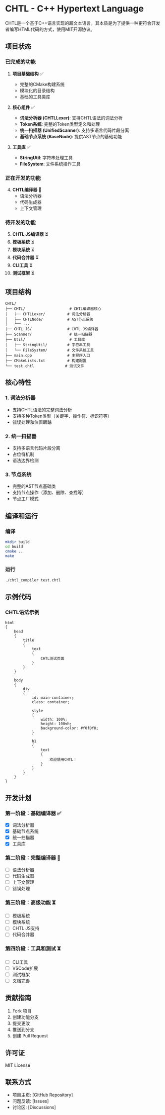 # CHTL - C++ Hypertext Language

CHTL是一个基于C++语言实现的超文本语言，其本质是为了提供一种更符合开发者编写HTML代码的方式，使用MIT开源协议。

## 项目状态

### 已完成的功能

1. **项目基础结构** ✅
   - 完整的CMake构建系统
   - 模块化的目录结构
   - 基础的工具类库

2. **核心组件** ✅
   - **词法分析器 (CHTLLexer)**: 支持CHTL语法的词法分析
   - **Token系统**: 完整的Token类型定义和处理
   - **统一扫描器 (UnifiedScanner)**: 支持多语言代码片段分离
   - **基础节点系统 (BaseNode)**: 提供AST节点的基础功能

3. **工具库** ✅
   - **StringUtil**: 字符串处理工具
   - **FileSystem**: 文件系统操作工具

### 正在开发的功能

4. **CHTL编译器** 🚧
   - 语法分析器
   - 代码生成器
   - 上下文管理

### 待开发的功能

5. **CHTL JS编译器** ⏳
6. **模板系统** ⏳
7. **模块系统** ⏳
8. **代码合并器** ⏳
9. **CLI工具** ⏳
10. **测试框架** ⏳

## 项目结构

```
CHTL/
├── CHTL/                    # CHTL编译器核心
│   ├── CHTLLexer/          # 词法分析器
│   ├── CHTLNode/           # AST节点系统
│   └── ...
├── CHTL_JS/                # CHTL JS编译器
├── Scanner/                 # 统一扫描器
├── Util/                    # 工具库
│   ├── StringUtil/         # 字符串工具
│   └── FileSystem/         # 文件系统工具
├── main.cpp                # 主程序入口
├── CMakeLists.txt          # 构建配置
└── test.chtl              # 测试文件
```

## 核心特性

### 1. 词法分析器
- 支持CHTL语法的完整词法分析
- 支持多种Token类型（关键字、操作符、标识符等）
- 错误处理和位置跟踪

### 2. 统一扫描器
- 支持多语言代码片段分离
- 占位符机制
- 语法边界检测

### 3. 节点系统
- 完整的AST节点基础类
- 支持节点操作（添加、删除、查找等）
- 节点工厂模式

## 编译和运行

### 编译
```bash
mkdir build
cd build
cmake ..
make
```

### 运行
```bash
./chtl_compiler test.chtl
```

## 示例代码

### CHTL语法示例
```chtl
html
{
    head
    {
        title
        {
            text
            {
                CHTL测试页面
            }
        }
    }

    body
    {
        div
        {
            id: main-container;
            class: container;
            
            style
            {
                width: 100%;
                height: 100vh;
                background-color: #f0f0f0;
            }

            h1
            {
                text
                {
                    欢迎使用CHTL！
                }
            }
        }
    }
}
```

## 开发计划

### 第一阶段：基础编译器 ✅
- [x] 词法分析器
- [x] 基础节点系统
- [x] 统一扫描器
- [x] 工具库

### 第二阶段：完整编译器 🚧
- [ ] 语法分析器
- [ ] 代码生成器
- [ ] 上下文管理
- [ ] 错误处理

### 第三阶段：高级功能 ⏳
- [ ] 模板系统
- [ ] 模块系统
- [ ] CHTL JS支持
- [ ] 代码合并器

### 第四阶段：工具和测试 ⏳
- [ ] CLI工具
- [ ] VSCode扩展
- [ ] 测试框架
- [ ] 文档完善

## 贡献指南

1. Fork 项目
2. 创建功能分支
3. 提交更改
4. 推送到分支
5. 创建 Pull Request

## 许可证

MIT License

## 联系方式

- 项目主页: [GitHub Repository]
- 问题反馈: [Issues]
- 讨论区: [Discussions]